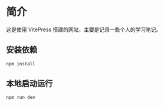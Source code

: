 # 简介

这是使用 VitePress 搭建的网站，主要是记录一些个人的学习笔记。

## 安装依赖

```sh
npm install
```

## 本地启动运行

```sh
npm run dev
```
